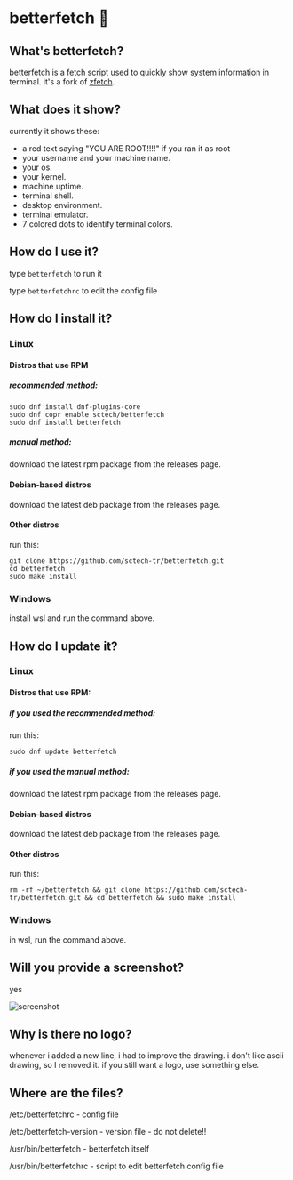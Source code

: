 # betterfetch 📜
## What's betterfetch? 
betterfetch is a fetch script used to quickly show system information in terminal. it's a fork of <a href="https://github.com/emilydaemon/zfetch">zfetch</a>.
## What does it show? 
currently it shows these:
- a red text saying "YOU ARE ROOT!!!!" if you ran it as root
- your username and your machine name.
- your os.
- your kernel.
- machine uptime.
- terminal shell.
- desktop environment.
- terminal emulator.
- 7 colored dots to identify terminal colors.
## How do I use it?
type ```betterfetch``` to run it

type ```betterfetchrc``` to edit the config file
## How do I install it?
### Linux
#### Distros that use RPM
##### recommended method:
```
sudo dnf install dnf-plugins-core
sudo dnf copr enable sctech/betterfetch
sudo dnf install betterfetch
```
##### manual method:
download the latest rpm package from the releases page.
#### Debian-based distros
download the latest deb package from the releases page.
#### Other distros
run this:
```
git clone https://github.com/sctech-tr/betterfetch.git 
cd betterfetch
sudo make install
```
### Windows
install wsl and run the command above.
## How do I update it?
### Linux
#### Distros that use RPM:
##### if you used the recommended method:
run this:
```
sudo dnf update betterfetch
```
##### if you used the manual method:
download the latest rpm package from the releases page.
#### Debian-based distros
download the latest deb package from the releases page.
#### Other distros
run this:
```
rm -rf ~/betterfetch && git clone https://github.com/sctech-tr/betterfetch.git && cd betterfetch && sudo make install
```
### Windows
in wsl, run the command above.
## Will you provide a screenshot?
yes

![screenshot](https://github.com/user-attachments/assets/a3e5f323-7f12-48cf-8332-c99d99742fb8)
## Why is there no logo?
whenever i added a new line, i had to improve the drawing. i don't like ascii drawing, so I removed it. if you still want a logo, use something else.
## Where are the files?
/etc/betterfetchrc - config file

/etc/betterfetch-version - version file - do not delete!!

/usr/bin/betterfetch - betterfetch itself

/usr/bin/betterfetchrc - script to edit betterfetch config file

